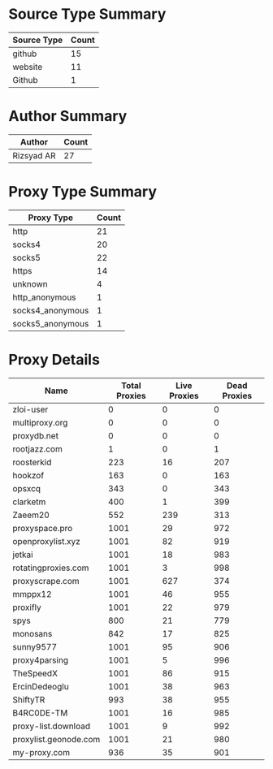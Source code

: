 # Source Type Summary

| Source Type | Count |
|-------------|-------|
| github | 15 |
| website | 11 |
| Github | 1 |


# Author Summary

| Author | Count |
|--------|-------|
| Rizsyad AR | 27 |


# Proxy Type Summary

| Proxy Type | Count |
|------------|-------|
| http | 21 |
| socks4 | 20 |
| socks5 | 22 |
| https | 14 |
| unknown | 4 |
| http_anonymous | 1 |
| socks4_anonymous | 1 |
| socks5_anonymous | 1 |


# Proxy Details

| Name | Total Proxies | Live Proxies | Dead Proxies |
|------|---------------|--------------|---------------|
| zloi-user | 0 | 0 | 0 |
| multiproxy.org | 0 | 0 | 0 |
| proxydb.net | 0 | 0 | 0 |
| rootjazz.com | 1 | 0 | 1 |
| roosterkid | 223 | 16 | 207 |
| hookzof | 163 | 0 | 163 |
| opsxcq | 343 | 0 | 343 |
| clarketm | 400 | 1 | 399 |
| Zaeem20 | 552 | 239 | 313 |
| proxyspace.pro | 1001 | 29 | 972 |
| openproxylist.xyz | 1001 | 82 | 919 |
| jetkai | 1001 | 18 | 983 |
| rotatingproxies.com | 1001 | 3 | 998 |
| proxyscrape.com | 1001 | 627 | 374 |
| mmppx12 | 1001 | 46 | 955 |
| proxifly | 1001 | 22 | 979 |
| spys | 800 | 21 | 779 |
| monosans | 842 | 17 | 825 |
| sunny9577 | 1001 | 95 | 906 |
| proxy4parsing | 1001 | 5 | 996 |
| TheSpeedX | 1001 | 86 | 915 |
| ErcinDedeoglu | 1001 | 38 | 963 |
| ShiftyTR | 993 | 38 | 955 |
| B4RC0DE-TM | 1001 | 16 | 985 |
| proxy-list.download | 1001 | 9 | 992 |
| proxylist.geonode.com | 1001 | 21 | 980 |
| my-proxy.com | 936 | 35 | 901 |
